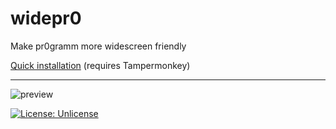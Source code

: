 # widepr0
Make pr0gramm more widescreen friendly

[Quick installation](https://github.com/kb-elmo/widepr0/raw/master/widepr0.user.js) (requires Tampermonkey)

---

![preview](https://i.imgur.com/CWRjLOg.png)

[![License: Unlicense](https://img.shields.io/badge/license-Unlicense-blue.svg)](http://unlicense.org/)

